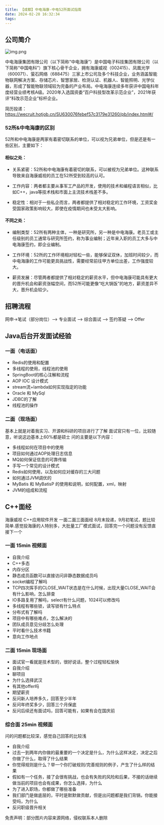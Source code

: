 ```yaml
---
title: 【成都】中电海康-中电52所面试指南
date: 2024-02-28 16:32:34
tags:
---
```


## 公司简介

![img.png](/images/img-zdhk.png)

中电海康集团有限公司（以下简称“中电海康”）是中国电子科技集团有限公司（以下简称“中国电科”）旗下核心骨干企业，拥有海康威视（002415）、凤凰光学（600071）、萤石网络（688475）三家上市公司及多个科技企业，业务涵盖智能物联网解决方案、存储芯片、智慧家居、检测认证、机器人、智能照明、光学仪器，形成了智能物联领域较为完备的产业布局。中电海康连续多年获评中国电科年度经营业绩考核A级。2020年入选国资委“百户科技型改革示范企业”，2021年获评“科改示范企业”标杆企业。

简历投递：https://wecruit.hotjob.cn/SU630076febef57c3179e31260/pb/index.html#/

### 52所&中电海康的区别

52所和中电海康是两家有着密切联系的单位，可以视为兄弟单位，但是还是有一些区别，主要如下：

#### 相似之处：

- 关系紧密：52所和中电海康有着密切的联系，可以被视为兄弟单位。这种联系导致来自海康威视的员工在52所受到较高的认可。

- 工作内容：两者都主要从事军工产品的开发，使用的技术和编程语言相似，比如C++，java等技术栈和市面上主流技术栈差不多。

- 稳定性：相对于一些私企而言，两者都提供了相对稳定的工作环境，工资奖金受国家政策影响较大，即使在疫情期间也未受太大影响。

#### 不同之处：

- 编制类型：52所有两种主体，一种是研究所，另一种是中电海康。老员工或主任级别的员工通常与研究所签约，称为事业编制；近年来入职的员工大多与中电海康签约，即企业编制。

- 工作环境：52所的工作环境相对轻松一些，能够保证双休，加班时间较少，而中电海康的工作可能更具挑战性，需要经常前往甲方单位出差，工作强度较大。

- 薪资发展：尽管两者都提供了相对稳定的薪资水平，但中电海康可能具有更大的晋升机会和薪资涨幅空间，而52所可能更像“吃大锅饭”的地方，薪资差异不大，晋升机会较少。

## 招聘流程

网申->笔试（部分岗位）—> 专业面试 —> 综合面试 —> 签约答疑 —> Offer

## Java后台开发面试经验
### 一面（电话面）

- Redis的使用和配置
- 多线程的使用，线程池的使用
- SpringBoot的核心注解和流程
- AOP IOC 设计模式
- stream流+lambda如何实现指定的功能
- Oracle 和 MySql
- JDBC的了解
- 线程池的操作

### 二面（现场面）

基本上就是对着我实习、开源和科研的项目进行了了解
面试官只有一位，比较随意，听说这边基本上60%都是硕士
问的主要是以下内容：

- 多线程如何在项目中的使用
- 项目如何通过AOP处理日志信息
- MQ如何保证信息的可靠传输
- 手写一个常见的设计模式
- Redis如何使用，以及如何应对缓存的三大问题
- 如何通过JVM调优的
- MyBatis 和 MyBatisP 的使用和说明，如何配置，xml，映射
- JVM的组成和流程

## C++面经

海康威视 C++应用软件开发 一面二面三面面经 8月末投递，9月初笔试，题比较简单.感觉投海康的人特别多，大批量工厂模式面试，回答完一个问题没有反馈直接下一个

###  一面 15min 视频面

- 自我介绍
- C++多态
- 内存分区
- 静态成员函数可以直接访问非静态数据成员吗
- socket编程了解吗
- TCP四次挥手的CLOSE_WAIT状态是在什么时候，出现大量CLOSE_WAIT会有什么影响，怎么排查
- IO多路复用了解吗，select有什么问题，1024可以修改吗
- 多线程有哪些锁，读写锁有什么特点
- 分布式有了解吗
- 项目中有哪些难点，怎么解决的
- 团队成员意见分歧怎么处理
- 平时看什么技术书籍
- 意向工作地点

### 二面 15min 现场面

- 面试官一看就是技术型的，很好说话，整个过程轻松愉快
- 自我介绍
- 聊项目
- 为什么选择武汉
- 有其他offer吗
- 期望薪资
- 反问新人培养多久，回答至少半年
- 反问年终奖多少，回答三个月保底
- 反问后续还有面试吗，回答可能有，如果有会在国庆前

### 综合面 25min 视频面

问的问题都比较深，感觉自己回答的比较浅

- 自我介绍
- 过去一到两年内你做的最重要的一个决定是什么，为什么这样决定，决定之后你做了什么，取得了什么结果
- 你觉得规则是什么？举一个你打破规则/完善规则的例子，产生了什么样的结果
- 假如有一个任务，接了会很有挑战，也会有失败的风险和后果，不接的话继续做当前的项目也会有成果，你怎么选择，为什么
- 为了进入职场，你都做了哪些准备
- 我们部门是做底层的，平时是默默做贡献，但是出问题都是我们背锅，你能接受吗，为什么
- 反问职级晋升相关

免责声明：部分图片内容来源网络，侵权联系本人删除